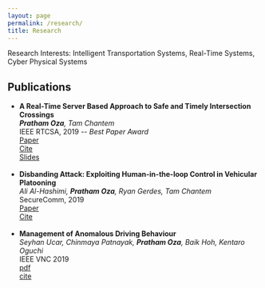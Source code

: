 ```yaml
---
layout: page
permalink: /research/
title: Research
---
```

Research Interests: Intelligent Transportation Systems, Real-Time Systems, Cyber Physical Systems 

<h2>Publications</h2>
<ul>
	<li>
		<b>A Real-Time Server Based Approach to Safe and Timely Intersection Crossings</b><br>
    <i><b>Pratham Oza</b>, Tam Chantem</i><br>
    IEEE RTCSA, 2019 -- <i>Best Paper Award</i><br>
		<a href="https://filebox.ece.vt.edu/~prathamo/RTCSA_2019.pdf"><div class="color-button">Paper</div></a><a href="https://ieeexplore.ieee.org/document/8864584"><div class="color-button">Cite</div></a><a href="https://filebox.ece.vt.edu/~prathamo/RTCSA_Presentation_PrathamOza.pptx"><div class="color-button">Slides</div></a>
	</li><br>
	<li>
		<b>Disbanding Attack: Exploiting Human-in-the-loop Control in Vehicular Platooning</b><br>
    <i>Ali Al-Hashimi, <b>Pratham Oza</b>, Ryan Gerdes, Tam Chantem</i><br>
		SecureComm, 2019<br>
		<a href=""><div class="color-button">Paper</div></a><a href="https://link.springer.com/chapter/10.1007/978-3-030-37231-6_9"><div class="color-button">Cite</div></a>
	</li><br>
	<li>
		<b>Management of Anomalous Driving Behaviour</b><br>
    <i>Seyhan Ucar, Chinmaya Patnayak, <b>Pratham Oza</b>, Baik Hoh, Kentaro Oguchi</i><br>
		IEEE VNC 2019<br>
		<a href=""><div class="color-button">pdf</div></a><a href=""><div class="color-button">cite</div></a>
	</li><br>
</ul>
